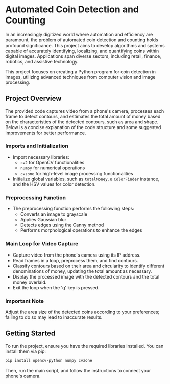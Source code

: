 # Automated Coin Detection and Counting

In an increasingly digitized world where automation and efficiency are paramount, the problem of automated coin detection and counting holds profound significance. This project aims to develop algorithms and systems capable of accurately identifying, localizing, and quantifying coins within digital images. Applications span diverse sectors, including retail, finance, robotics, and assistive technology. 

This project focuses on creating a Python program for coin detection in images, utilizing advanced techniques from computer vision and image processing.

## Project Overview

The provided code captures video from a phone's camera, processes each frame to detect contours, and estimates the total amount of money based on the characteristics of the detected contours, such as area and shape. Below is a concise explanation of the code structure and some suggested improvements for better performance.

### Imports and Initialization

- Import necessary libraries:
  - `cv2` for OpenCV functionalities
  - `numpy` for numerical operations
  - `cvzone` for high-level image processing functionalities
- Initialize global variables, such as `totalMoney`, a `ColorFinder` instance, and the HSV values for color detection.

### Preprocessing Function

- The preprocessing function performs the following steps:
  - Converts an image to grayscale
  - Applies Gaussian blur
  - Detects edges using the Canny method
  - Performs morphological operations to enhance the edges

### Main Loop for Video Capture

- Capture video from the phone's camera using its IP address.
- Read frames in a loop, preprocess them, and find contours.
- Classify contours based on their area and circularity to identify different denominations of money, updating the total amount as necessary.
- Display the processed image with the detected contours and the total money overlaid.
- Exit the loop when the 'q' key is pressed.

### Important Note

Adjust the area size of the detected coins according to your preferences; failing to do so may lead to inaccurate results.

## Getting Started

To run the project, ensure you have the required libraries installed. You can install them via pip:

```bash
pip install opencv-python numpy cvzone
```

Then, run the main script, and follow the instructions to connect your phone's camera.
